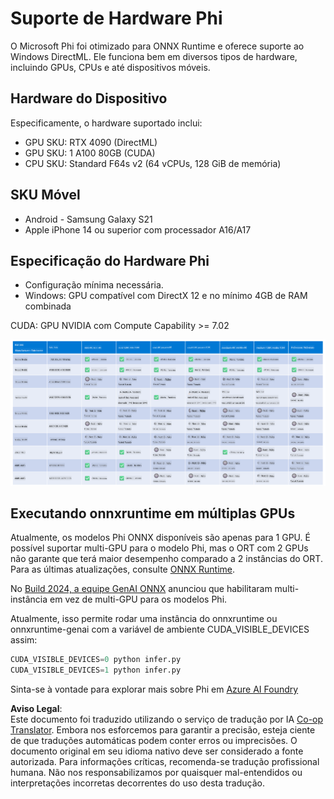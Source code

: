 <!--
CO_OP_TRANSLATOR_METADATA:
{
  "original_hash": "8cdc17ce0f10535da30b53d23fe1a795",
  "translation_date": "2025-07-16T18:24:49+00:00",
  "source_file": "md/01.Introduction/01/01.Hardwaresupport.md",
  "language_code": "br"
}
-->
# Suporte de Hardware Phi

O Microsoft Phi foi otimizado para ONNX Runtime e oferece suporte ao Windows DirectML. Ele funciona bem em diversos tipos de hardware, incluindo GPUs, CPUs e até dispositivos móveis.

## Hardware do Dispositivo  
Especificamente, o hardware suportado inclui:

- GPU SKU: RTX 4090 (DirectML)
- GPU SKU: 1 A100 80GB (CUDA)
- CPU SKU: Standard F64s v2 (64 vCPUs, 128 GiB de memória)

## SKU Móvel

- Android - Samsung Galaxy S21
- Apple iPhone 14 ou superior com processador A16/A17

## Especificação do Hardware Phi

- Configuração mínima necessária.
- Windows: GPU compatível com DirectX 12 e no mínimo 4GB de RAM combinada

CUDA: GPU NVIDIA com Compute Capability >= 7.02

![HardwareSupport](../../../../../translated_images/01.phihardware.5d51b2377cba18afc6949074542f290c56bb278dac3f4f86302aca6d80fffeb9.br.png)

## Executando onnxruntime em múltiplas GPUs

Atualmente, os modelos Phi ONNX disponíveis são apenas para 1 GPU. É possível suportar multi-GPU para o modelo Phi, mas o ORT com 2 GPUs não garante que terá maior desempenho comparado a 2 instâncias do ORT. Para as últimas atualizações, consulte [ONNX Runtime](https://onnxruntime.ai/).

No [Build 2024, a equipe GenAI ONNX](https://youtu.be/WLW4SE8M9i8?si=EtG04UwDvcjunyfC) anunciou que habilitaram multi-instância em vez de multi-GPU para os modelos Phi.

Atualmente, isso permite rodar uma instância do onnxruntime ou onnxruntime-genai com a variável de ambiente CUDA_VISIBLE_DEVICES assim:

```Python
CUDA_VISIBLE_DEVICES=0 python infer.py
CUDA_VISIBLE_DEVICES=1 python infer.py
```

Sinta-se à vontade para explorar mais sobre Phi em [Azure AI Foundry](https://ai.azure.com)

**Aviso Legal**:  
Este documento foi traduzido utilizando o serviço de tradução por IA [Co-op Translator](https://github.com/Azure/co-op-translator). Embora nos esforcemos para garantir a precisão, esteja ciente de que traduções automáticas podem conter erros ou imprecisões. O documento original em seu idioma nativo deve ser considerado a fonte autorizada. Para informações críticas, recomenda-se tradução profissional humana. Não nos responsabilizamos por quaisquer mal-entendidos ou interpretações incorretas decorrentes do uso desta tradução.